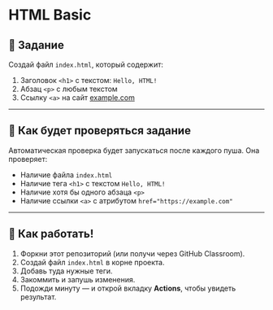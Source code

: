 # HTML Basic

## 📌 Задание

Создай файл `index.html`, который содержит:

1. Заголовок `<h1>` с текстом: `Hello, HTML!`
2. Абзац `<p>` с любым текстом
3. Ссылку `<a>` на сайт [example.com](https://example.com)

---

## 🧪 Как будет проверяться задание

Автоматическая проверка будет запускаться после каждого пуша.
Она проверяет:

- Наличие файла `index.html`
- Наличие тега `<h1>` с текстом `Hello, HTML!`
- Наличие хотя бы одного абзаца `<p>`
- Наличие ссылки `<a>` с атрибутом `href="https://example.com"`

---

## 📂 Как работать!

1. Форкни этот репозиторий (или получи через GitHub Classroom).
2. Создай файл `index.html` в корне проекта.
3. Добавь туда нужные теги.
4. Закоммить и запушь изменения.
5. Подожди минуту — и открой вкладку **Actions**, чтобы увидеть результат.
